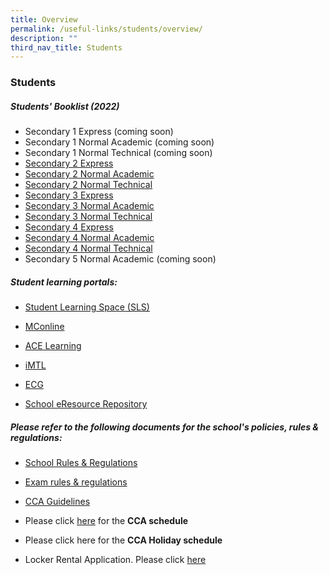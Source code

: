 ```yaml
---
title: Overview
permalink: /useful-links/students/overview/
description: ""
third_nav_title: Students
---
```

### Students

##### Students' Booklist (2022)

*   Secondary 1 Express (coming soon)
*   Secondary 1 Normal Academic (coming soon)
*   Secondary 1 Normal Technical (coming soon)
*   [Secondary 2 Express](/files/s2e.pdf)
*   [Secondary 2 Normal Academic](/files/s2na.pdf)
*   [Secondary 2 Normal Technical](/files/s2nt.pdf)
*   [Secondary 3 Express](/files/s3e.pdf)
*   [Secondary 3 Normal Academic](/files/s3na.pdf)
*   [Secondary 3 Normal Technical](/files/s3nt.pdf)
*   [Secondary 4 Express](/files/s4e.pdf)
*   [Secondary 4 Normal Academic](/files/s4na.pdf)
*   [Secondary 4 Normal Technical](/files/s4nt.pdf)
*   Secondary 5 Normal Academic (coming soon) 

  

##### Student learning portals:

*   [Student Learning Space (SLS)](https://staging.du62j8uucogi5.amplifyapp.com/useful-links/Students/student-learning-space/)   
    
*   [MConline](https://www.mconline.sg/LEAD/login/lms_login.aspx)
*   [ACE Learning](http://www.ace-learning.com/index.php)
*   [iMTL](https://www.imtl.sg/login/index.php)
*   [ECG](https://ecareers.sg/G_Login_SG/ecareersLogin.asp)
*   [](https://schoolibrary.spydus.com.sg/eresourcessec/cgi-bin/spydus.exe/MSGTRN/WPAC/HOME)[School eResource Repository](https://schoolibrary.moe.edu.sg/queenswaysec)  
    

  

##### Please refer to the following documents for the school's policies, rules & regulations:

*  [School Rules & Regulations](https://www.queenswaysec.moe.edu.sg/useful-links/students/overview/)

*   [Exam rules & regulations](/files/Exam%20Rules%20and%20Regulations.pdf)
*   [CCA Guidelines](/files/CCA%20Guidelines.pdf)

  

*   Please click [here](/files/CCA%20schedule.pdf) for the **CCA schedule**

  

*   Please click here for the **CCA Holiday schedule**

*   Locker Rental Application. Please click [here](/files/locker%20rental.pdf)